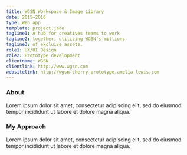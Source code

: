 ```yaml
---
title: WGSN Workspace & Image Library
date: 2015–2016
type: Web app
template: project.jade
tagline1: A hub for creatives teams to work
tagline2: together, utilizing WGSN's millions
tagline3: of excluive assets.
role1: UX/UI Design
role2: Prototype development
clientname: WGSN
clientlink: http://www.wgsn.com
websitelink: http://wgsn-cherry-prototype.amelia-lewis.com
---
```


### About

Lorem ipsum dolor sit amet, consectetur adipiscing elit, sed do eiusmod tempor incididunt ut labore et dolore magna aliqua.</p>

### My Approach

Lorem ipsum dolor sit amet, consectetur adipiscing elit, sed do eiusmod tempor incididunt ut labore et dolore magna aliqua.</p>
